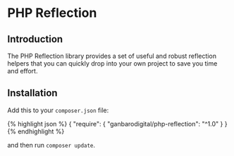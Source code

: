 # PHP Reflection

## Introduction

The PHP Reflection library provides a set of useful and robust reflection helpers that you can quickly drop into your own project to save you time and effort.

## Installation

Add this to your `composer.json` file:

{% highlight json %}
{
	"require": {
		"ganbarodigital/php-reflection": "^1.0"
	}
}
{% endhighlight %}

and then run `composer update`.
